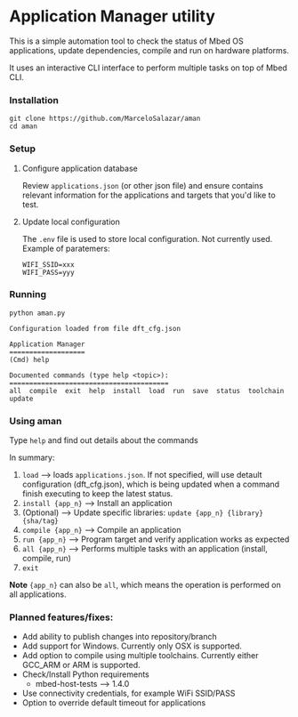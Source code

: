 # Application Manager utility

This is a simple automation tool to check the status of Mbed OS applications, update dependencies, compile and run on hardware platforms.

It uses an interactive CLI interface to perform multiple tasks on top of Mbed CLI.

### Installation

```
git clone https://github.com/MarceloSalazar/aman
cd aman
```

### Setup

1.  Configure application database

    Review `applications.json` (or other json file) and ensure contains relevant information for the applications and targets that you'd like to test.

2. Update local configuration

    The `.env` file is used to store local configuration. Not currently used. Example of paratemers:

    ```
    WIFI_SSID=xxx
    WIFI_PASS=yyy
    ```

### Running

```
python aman.py

Configuration loaded from file dft_cfg.json

Application Manager
===================
(Cmd) help

Documented commands (type help <topic>):
========================================
all  compile  exit  help  install  load  run  save  status  toolchain  update
```

### Using aman

Type `help` and find out details about the commands

In summary:
1. `load` --> loads `applications.json`. If not specified, will use detault configuration (dft_cfg.json), which is being updated when a command finish executing to keep the latest status.
1. `install {app_n}` --> Install an application
1. (Optional) --> Update specific libraries: `update {app_n} {library} {sha/tag}`
1. `compile {app_n}` --> Compile an application
1. `run {app_n}` --> Program target and verify application works as expected
1. `all {app_n}` --> Performs multiple tasks with an application (install, compile, run)
1. `exit`

**Note** `{app_n}` can also be `all`, which means the operation is performed on all applications.


### Planned features/fixes:

- Add ability to publish changes into repository/branch
- Add support for Windows. Currently only OSX is supported.
- Add option to compile using multiple toolchains. Currently either GCC_ARM or ARM is supported.
- Check/Install Python requirements
    - mbed-host-tests --> 1.4.0
- Use connectivity credentials, for example WiFi SSID/PASS
- Option to override default timeout for applications
